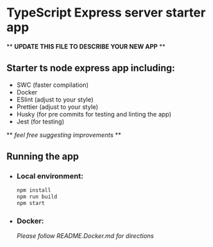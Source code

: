 # TypeScript Express server starter app

\*\* **UPDATE THIS FILE TO DESCRIBE YOUR NEW APP** \*\*

## Starter ts node express app including:

- SWC (faster compilation)
- Docker
- ESlint (adjust to your style)
- Prettier (adjust to your style)
- Husky (for pre commits for testing and linting the app)
- Jest (for testing)

** _feel free suggesting improvements_ **

## Running the app

- ### Local environment:
  ```bash
  npm install
  npm run build
  npm start
  ```
- ### Docker:
  _Please follow README.Docker.md for directions_

